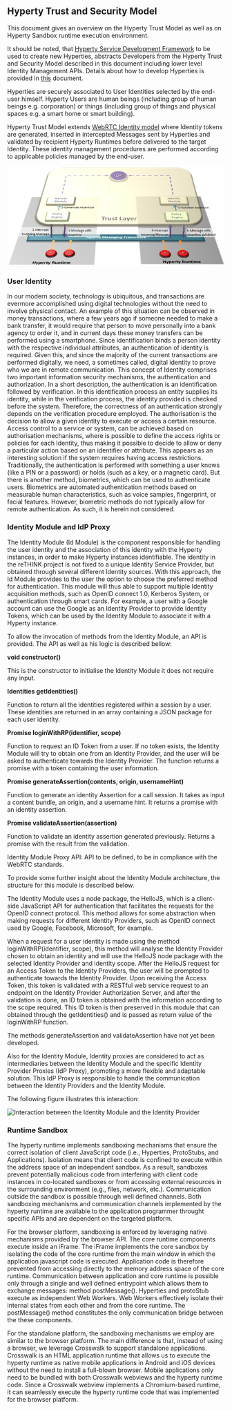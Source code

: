 Hyperty Trust and Security Model
--------------------------------

This document gives an overview on the Hyperty Trust Model as well as on Hyperty Sandbox runtime execution environment.

It should be noted, that [Hyperty Service Development Framework](development-of-hyperties.md) to be used to create new Hyperties, abstracts Developers from the Hyperty Trust and Security Model described in this document including lower level Identity Management APIs. Details about how to develop Hyperties is provided in [this](development-of-hyperties.md) document.

Hyperties are securely associated to User Identities selected by the end-user himself. Hyperty Users are human beings (including group of human beings e.g. corporation) or things (including group of things and physical spaces e.g. a smart home or smart building).

Hyperty Trust Model extends [WebRTC Identity model](https://w3c.github.io/webrtc-pc/#sec.identity-proxy) where Identity tokens are generated, inserted in intercepted Messages sent by Hyperties and validated by recipient Hyperty Runtimes before delivered to the target Identity. These identity management procedures are performed according to applicable policies managed by the end-user.

![Hyperty Trust Management](hyperty-trust-management.png)

### User Identity
In our modern society, technology is ubiquitous, and transactions are evermore accomplished using digital technologies without the need to involve physical contact. An example of this situation can be observed in money transactions, where a few years ago if someone needed to make a bank transfer, it would require that person to move personally into a bank agency to order it, and in current days these money transfers can be performed using a smartphone. Since identification binds a person identity with the respective individual attributes, an authentication of identity is required. Given this, and since the majority of the current transactions are performed digitally, we need, a sometimes called, digital identity to prove who we are in remote communication.
This concept of Identity comprises two important information security mechanisms, the authentication and authorization. In a short description, the authentication is an identification followed by verification. In this identification process an entity supplies its identity, while in the verification process, the identity provided is checked before the system. Therefore, the correctness of an authentication strongly depends on the verification procedure employed. The authorisation is the decision to allow a given identity to execute or access a certain resource. Access control to a service or system, can be achieved based on authorisation mechanisms, where is possible to define the access rights or policies for each Identity, thus making it possible to decide to allow or deny a particular action based on an identifier or attribute. This appears as an interesting solution if the system requires having access restrictions.
Traditionally, the authentication is performed with something a user knows (like a PIN or a password) or holds (such as a key, or a magnetic card). But there is another method, biometrics, which can be used to authenticate users. Biometrics are automated authentication methods based on measurable human characteristics, such as voice samples, fingerprint, or facial features.  However, biometric methods do not typically allow for remote authentication. As such, it is herein not considered.

### Identity Module and IdP Proxy
The Identity Module (Id Module) is the component responsible for handling the user identity and the association of this identity with the Hyperty instances, in order to make Hyperty instances identifiable. The identity in the reTHINK project is not fixed to a unique Identity Service Provider, but obtained through several different Identity sources. With this approach, the Id Module provides to the user the option to choose the preferred method for authentication. This module will thus able to support multiple Identity acquisition methods, such as OpenID connect 1.0, Kerberos System, or authentication through smart cards. For example, a user with a Google account can use the Google as an Identity Provider to provide Identity Tokens, which can be used by the Identity Module to associate it with a Hyperty instance.

To allow the invocation of methods from the Identity Module, an API is provided. The API as well as his logic is described bellow:

**void constructor()**

This is the constructor to initialise the Identity Module it does not require any input.

**Identities getIdentities()**

Function to return all the identities registered within a session by a user. These identities are returned in an array containing a JSON package for each user identity.


**Promise loginWithRP(identifier, scope)**

Function to request an ID Token from a user. If no token exists, the Identity Module will try to obtain one from an Identity Provider, and the user will be asked to authenticate towards the Identity Provider. The function returns a promise with a token containing the user information.


**Promise generateAssertion(contents, origin, usernameHint)**

Function to generate an identity Assertion for a call session. It takes as input a content bundle, an origin, and a username hint. It returns a promise with an identity assertion.


**Promise validateAssertion(assertion)**

Function to validate an identity assertion generated previously. Returns a promise with the result from the validation.

Identity Module Proxy API:
	API to be defined, to be in compliance with the WebRTC standards.

To provide some further insight about the Identity Module architecture, the structure for this module is described below.

The Identity Module uses a node package, the HelloJS, which is a client-side JavaScript API for authentication that facilitates the requests for the OpenID connect protocol. This method allows for some abstraction when making requests for different Identity Providers, such as OpenID connect used by Google, Facebook, Microsoft, for example.

When a request for a user identity is made using the method loginWithRP(identifier, scope), this method will analyse the Identity Provider chosen to obtain an identity and will use the HelloJS node package with the selected Identity Provider and identity scope. After the HelloJS request for an Access Token to the Identity Providers, the user will be prompted to authenticate towards the Identity Provider. Upon receiving the Access Token, this token is validated with a RESTful web service request to an endpoint on the Identity Provider Authorization Server, and after the validation is done, an ID token is obtained with the information according to the scope required. This ID token is then preserved in this module that can obtained through the getIdentities() and is passed as return value of the loginWithRP function.

The methods generateAssertion and validateAssertion have not yet been developed.

Also for the Identity Module, Identity proxies are considered to act as intermediaries between the Identity Module and the specific Identity Provider Proxies (IdP Proxy), promoting a more flexible and adaptable solution. This IdP Proxy is responsible to handle the communication between the Identity Providers and the Identity Module.

The following figure illustrates this interaction:

![Interaction between the Identity Module and the Identity Provider](IdM_Proxy_flow.png)

### Runtime Sandbox

The hyperty runtime implements sandboxing mechanisms that ensure the correct isolation of client JavaScript code (i.e., Hyperties, ProtoStubs, and Applications). Isolation means that client code is confined to execute within the address space of an independent sandbox. As a result, sandboxes prevent potentially malicious code from interfering with client code instances in co-located sandboxes or from accessing external resources in the surrounding environment (e.g., files, network, etc.). Communication outside the sandbox is possible through well defined channels. Both sandboxing mechanisms and communication channels implemented by the hyperty runtime are available to the application programmer throught specific APIs and are dependent on the targeted platform.

For the browser platform, sandboxing is enforced by leveraging native mechanisms provided by the browser API. The core runtime components execute inside an iFrame. The iFrame implements the core sandbox by isolating the code of the core runtime from the main window in which the application javascript code is executed. Application code is therefore prevented from accessing directly to the memory address space of the core runtime. Communication between application and core runtime is possible only through a single and well defined entrypoint which allows them to exchange messages: method postMessage(). Hyperties and protoStub execute as independent Web Workers. Web Workers effectively isolate their internal states from each other and from the core runtime. The postMessage() method constitutes the only communication bridge between the these components.

For the standalone platform, the sandboxing mechanisms we employ are similar to the browser platform. The main difference is that, instead of using a browser, we leverage Crosswalk to support standalone applications. Crosswalk is an HTML application runtime that allows us to execute the hyperty runtime as native mobile applications in Android and iOS devices without the need to install a full-blown browser. Mobile applications only need to be bundled with both Crosswalk webviews and the hyperty runtime code. Since a Crosswalk webview implements a Chromium-based runtime, it can seamlessly execute the hyperty runtime code that was implemented for the browser platform.

